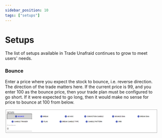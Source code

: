 ```yaml
---
sidebar_position: 10
tags: ["setups"]
---
```

# Setups
The list of setups available in Trade Unafraid continues to grow to meet users' needs.

### Bounce
Enter a price where you expect the stock to bounce, i.e. reverse direction.  The direction of the trade matters here.  If the current price is 99, and you enter 100 as the bounce price, then your trade plan must be configured to go short.  If it were expected to go long, then it would make no sense for price to bounce at 100 from below.

![bounce.png](/img/bounce.png)
